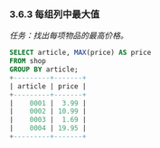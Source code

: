 ### 3.6.3 每组列中最大值
*任务：找出每项物品的最高价格。*
```SQL
SELECT article, MAX(price) AS price
FROM shop
GROUP BY article;
+---------+-------+
| article | price |
+---------+-------+
|    0001 |  3.99 |
|    0002 | 10.99 |
|    0003 |  1.69 |
|    0004 | 19.95 |
+---------+-------+
```
